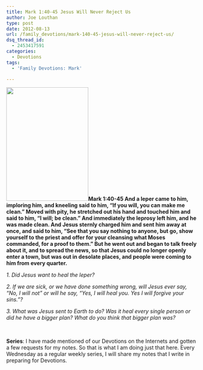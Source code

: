 ```yaml
---
title: Mark 1:40-45 Jesus Will Never Reject Us
author: Joe Louthan
type: post
date: 2012-08-13
url: /family_devotions/mark-140-45-jesus-will-never-reject-us/
dsq_thread_id:
  - 2453417591
categories:
  - Devotions
tags:
  - 'Family Devotions: Mark'

---
```

**[<img class="alignright size-medium wp-image-193" title="confession_vert" alt="" src="https://i1.wp.com/theologic.us/wp-content/uploads/2012/08/confession_vert.jpg?resize=217%2C300" width="217" height="300" srcset="https://i1.wp.com/theologic.us/wp-content/uploads/2012/08/confession_vert.jpg?resize=217%2C300 217w, https://i1.wp.com/theologic.us/wp-content/uploads/2012/08/confession_vert.jpg?w=300 300w" sizes="(max-width: 217px) 100vw, 217px" data-recalc-dims="1" />][1]Mark 1:40-45 And a leper came to him, imploring him, and kneeling said to him, “If you will, you can make me clean.” Moved with pity, he stretched out his hand and touched him and said to him, “I will; be clean.” And immediately the leprosy left him, and he was made clean. And Jesus sternly charged him and sent him away at once, and said to him, “See that you say nothing to anyone, but go, show yourself to the priest and offer for your cleansing what Moses commanded, for a proof to them.” But he went out and began to talk freely about it, and to spread the news, so that Jesus could no longer openly enter a town, but was out in desolate places, and people were coming to him from every quarter.**

_1. Did Jesus want to heal the leper?_

_2. If we are sick, or we have done something wrong, will Jesus ever say, &#8220;No, I will not&#8221; or will he say, &#8220;Yes, I will heal you. Yes I will forgive your sins.&#8221;?_

_3. What was Jesus sent to Earth to do? Was it heal every single person or did he have a bigger plan? What do you think that bigger plan was?_

&nbsp;

**Series**: I have made mentioned of our Devotions on the Internets and gotten a few requests for my notes. So that is what I am doing just that here. Every Wednesday as a regular weekly series, I will share my notes that I write in preparing for Devotions.

 [1]: https://i1.wp.com/theologic.us/wp-content/uploads/2012/08/confession_vert.jpg
